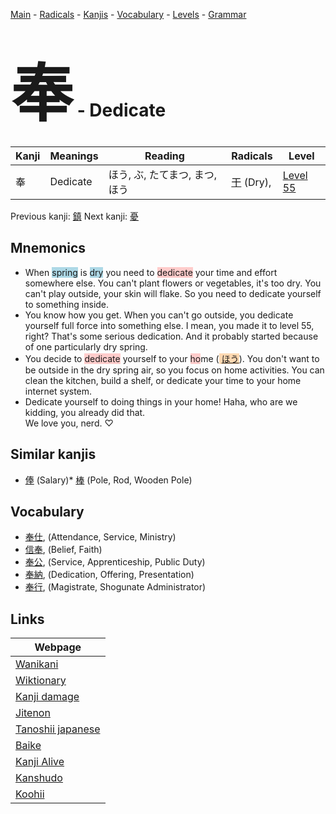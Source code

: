 <style> bigfont {font-size: 100px}</style>
[Main](../index.md) -
[Radicals](../radicals.md) -
[Kanjis](../kanjis.md) -
[Vocabulary](../vocabulary.md) -
[Levels](../levels.md) -
[Grammar](../grammar.md)
# <bigfont> 奉</bigfont> - Dedicate 

| Kanji | Meanings | Reading | Radicals | Level |
| --- | --- | --- | --- | --- |
| 奉 | Dedicate | ほう, ぶ, たてまつ, まつ, ほう | [干](../radicals/干.md) (Dry),  | [Level 55](../levels/wk_level55.md) |

Previous kanji: [鎮](鎮.md) Next kanji: [憂](憂.md) 

## Mnemonics
 * When <span style="background-color:#ADD8E6"> spring</span> is <span style="background-color:#ADD8E6"> dry</span> you need to <span style="background-color:#ffcccb"> dedicate</span> your time and effort somewhere else. You can't plant flowers or vegetables, it's too dry. You can't play outside, your skin will flake. So you need to dedicate yourself to something inside.
* You know how you get. When you can't go outside, you dedicate yourself full force into something else. I mean, you made it to level 55, right? That's some serious dedication. And it probably started because of one particularly dry spring.
* You decide to <span style="background-color:#ffcccb"> dedicate</span> yourself to your <span style="background-color:#ffcccb"> ho</span>me (<span style="background-color:#fed8b1"> [ほう](https://jisho.org/search/ほう)</span>). You don't want to be outside in the dry spring air, so you focus on home activities. You can clean the kitchen, build a shelf, or dedicate your time to your home internet system.
* Dedicate yourself to doing things in your home! Haha, who are we kidding, you already did that.<br />We love you, nerd. ♡


## Similar kanjis
 * [俸](俸.md) (Salary)* [棒](棒.md) (Pole, Rod, Wooden Pole)


## Vocabulary
 * [奉仕](../vocabulary/奉.md), (Attendance, Service, Ministry)
* [信奉](../vocabulary/奉.md), (Belief, Faith)
* [奉公](../vocabulary/奉.md), (Service, Apprenticeship, Public Duty)
* [奉納](../vocabulary/奉.md), (Dedication, Offering, Presentation)
* [奉行](../vocabulary/奉.md), (Magistrate, Shogunate Administrator)



## Links 

| Webpage |
| --- |
| [Wanikani          ](https://www.wanikani.com/kanji/奉) |
| [Wiktionary        ](https://en.wiktionary.org/wiki/奉) |
| [Kanji damage      ](http://www.kanjidamage.com/kanji/search?utf8=✓&q=奉) |
| [Jitenon           ](https://jitenon.com/kanji/奉) |
| [Tanoshii japanese ](https://www.tanoshiijapanese.com/dictionary/kanji.cfm?k=奉) |
| [Baike             ](https://baike.baidu.com/item/奉) |
| [Kanji Alive       ](https://app.kanjialive.com/奉) |
| [Kanshudo          ](https://www.kanshudo.com/searchmn?q=奉) |
| [Koohii            ](https://kanji.koohii.com/study/kanji/奉) |
